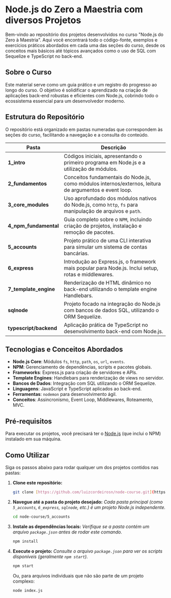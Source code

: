 # Node.js do Zero a Maestria com diversos Projetos

Bem-vindo ao repositório dos projetos desenvolvidos no curso "Node.js do Zero à Maestria". Aqui você encontrará todo o código-fonte, exemplos e exercícios práticos abordados em cada uma das seções do curso, desde os conceitos mais básicos até tópicos avançados como o uso de SQL com Sequelize e TypeScript no back-end.

## Sobre o Curso

Este material serve como um guia prático e um registro do progresso ao longo do curso. O objetivo é solidificar o aprendizado na criação de aplicações back-end robustas e eficientes com Node.js, cobrindo todo o ecossistema essencial para um desenvolvedor moderno.

## Estrutura do Repositório

O repositório está organizado em pastas numeradas que correspondem às seções do curso, facilitando a navegação e a consulta do conteúdo.

| Pasta                 | Descrição                                                                                             |
| --------------------- | ----------------------------------------------------------------------------------------------------- |
| **1_intro** | Códigos iniciais, apresentando o primeiro programa em Node.js e a utilização de módulos.                |
| **2_fundamentos** | Conceitos fundamentais do Node.js, como módulos internos/externos, leitura de argumentos e event loop.  |
| **3_core_modules** | Uso aprofundado dos módulos nativos do Node.js, como `http`, `fs` para manipulação de arquivos e `path`. |
| **4_npm_fundamental** | Guia completo sobre o `NPM`, incluindo criação de projetos, instalação e remoção de pacotes.           |
| **5_accounts** | Projeto prático de uma CLI interativa para simular um sistema de contas bancárias.                     |
| **6_express** | Introdução ao Express.js, o framework mais popular para Node.js. Inclui setup, rotas e middlewares.    |
| **7_template_engine** | Renderização de HTML dinâmico no back-end utilizando o template engine Handlebars.                      |
| **sqlnode** | Projeto focado na integração do Node.js com bancos de dados SQL, utilizando o ORM Sequelize.           |
| **typescript/backend**| Aplicação prática de TypeScript no desenvolvimento back-end com Node.js.                               |

## Tecnologias e Conceitos Abordados

-   **Node.js Core**: Módulos `fs`, `http`, `path`, `os`, `url`, `events`.
-   **NPM**: Gerenciamento de dependências, scripts e pacotes globais.
-   **Frameworks**: Express.js para criação de servidores e APIs.
-   **Template Engines**: Handlebars para renderização de views no servidor.
-   **Bancos de Dados**: Integração com SQL utilizando o ORM Sequelize.
-   **Linguagens**: JavaScript e TypeScript aplicados ao back-end.
-   **Ferramentas**: `nodemon` para desenvolvimento ágil.
-   **Conceitos**: Assincronismo, Event Loop, Middlewares, Roteamento, MVC.

## Pré-requisitos

Para executar os projetos, você precisará ter o [Node.js](https://nodejs.org/en/) (que inclui o NPM) instalado em sua máquina.

## Como Utilizar

Siga os passos abaixo para rodar qualquer um dos projetos contidos nas pastas:

1.  **Clone este repositório:**
    ```bash
    git clone [https://github.com/luizcordeirosn/node-course.git](https://github.com/luizcordeirosn/node-course.git)
    ```

2.  **Navegue até a pasta do projeto desejado:**
    *Cada pasta principal (como `5_accounts`, `6_express`, `sqlnode`, etc.) é um projeto Node.js independente.*
    ```bash
    cd node-course/5_accounts
    ```

3.  **Instale as dependências locais:**
    *Verifique se a pasta contém um arquivo `package.json` antes de rodar este comando.*
    ```bash
    npm install
    ```

4.  **Execute o projeto:**
    *Consulte o arquivo `package.json` para ver os scripts disponíveis (geralmente `npm start`).*
    ```bash
    npm start
    ```
    Ou, para arquivos individuais que não são parte de um projeto complexo:
    ```bash
    node index.js
    ```
